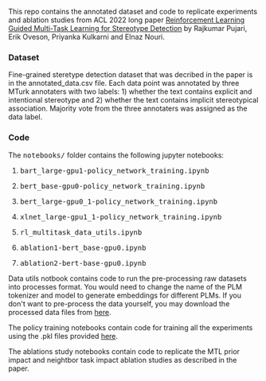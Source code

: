 This repo contains the annotated dataset and code to replicate experiments and ablation studies from ACL 2022 long paper <a href="https://rajkumar-pujari.com/reinforcement_guided.html">Reinforcement Learning Guided Multi-Task Learning for Stereotype Detection</a> by Rajkumar Pujari, Erik Oveson, Priyanka Kulkarni and Elnaz Nouri.

<h3>Dataset</h3>
Fine-grained steretype detection dataset that was decribed in the paper is in the annotated_data.csv file. Each data point was annotated by three MTurk annotaters with two labels: 1) whether the text contains explicit and intentional stereotype and 2) whether the text contains implicit stereotypical association. Majority vote from the three annotaters was assigned as the data label.

<h3>Code</h3>

The <tt>notebooks/</tt> folder contains the following jupyter notebooks:

1) <tt> bart_large-gpu1-policy_network_training.ipynb </tt>
  
2) <tt> bert_base-gpu0-policy_network_training.ipynb </tt>
  
3) <tt> bert_large-gpu0_1-policy_network_training.ipynb </tt>
  
4) <tt> xlnet_large-gpu1_1-policy_network_training.ipynb </tt>
  
5) <tt> rl_multitask_data_utils.ipynb </tt>
  
6) <tt> ablation1-bert_base-gpu0.ipynb </tt>
  
7) <tt> ablation2-bert-base-gpu0.ipynb </tt>

Data utils notbook contains code to run the pre-processing raw datasets into processes format. You would need to change the name of the PLM tokenizer and model to generate embeddings for different PLMs. If you don't want to pre-process the data yourself, you may download the processed data files from <a href="https://drive.google.com/drive/folders/1_PKGwIrGdCfGeNfQqAckwJvyzrc9KfiV?usp=sharing">here</a>.

The policy training notebooks contain code for training all the experiments using the .pkl files provided <a href="https://drive.google.com/drive/folders/1_PKGwIrGdCfGeNfQqAckwJvyzrc9KfiV?usp=sharing">here</a>.

The ablations study notebooks contain code to replicate the MTL prior impact and neightbor task impact ablation studies as described in the paper.



